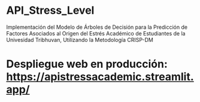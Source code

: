 # API_Stress_Level
Implementación del Modelo de Árboles de Decisión para la Predicción de Factores Asociados al Origen del Estrés Académico de Estudiantes de la Univesidad Tribhuvan, Utilizando la Metodología CRISP-DM
# Despliegue web en producción: https://apistressacademic.streamlit.app/
